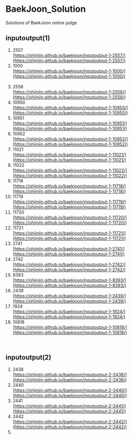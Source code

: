 # BaekJoon_Solution
Solutions of BaekJoon online judge

inputoutput(1)
------
1. 2557<br/>
[https://ohjinjin.github.io/baekjoon/inputoutput-1-2557/](https://ohjinjin.github.io/baekjoon/inputoutput-1-2557/)<br/>
2. 1000<br/>
[https://ohjinjin.github.io/baekjoon/inputoutput-1-1000/](https://ohjinjin.github.io/baekjoon/inputoutput-1-1000/)<br/><br/>
3. 2558<br/>
[https://ohjinjin.github.io/baekjoon/inputoutput-1-2558/](https://ohjinjin.github.io/baekjoon/inputoutput-1-2558/)<br/>
4. 10950<br/>
[https://ohjinjin.github.io/baekjoon/inputoutput-1-10950/](https://ohjinjin.github.io/baekjoon/inputoutput-1-10950/)<br/>
5. 10951<br/>
[https://ohjinjin.github.io/baekjoon/inputoutput-1-10951/](https://ohjinjin.github.io/baekjoon/inputoutput-1-10951/)<br/>
6. 10952<br/>
[https://ohjinjin.github.io/baekjoon/inputoutput-1-10952/](https://ohjinjin.github.io/baekjoon/inputoutput-1-10952/)<br/>
7. 11021<br/>
[https://ohjinjin.github.io/baekjoon/inputoutput-1-11021/](https://ohjinjin.github.io/baekjoon/inputoutput-1-11021/)<br/>
8. 11022<br/>
[https://ohjinjin.github.io/baekjoon/inputoutput-1-11022/](https://ohjinjin.github.io/baekjoon/inputoutput-1-11022/)<br/>
9. 11718<br/>
[https://ohjinjin.github.io/baekjoon/inputoutput-1-11718/](https://ohjinjin.github.io/baekjoon/inputoutput-1-11718/)<br/>
10. 11719<br/>
[https://ohjinjin.github.io/baekjoon/inputoutput-1-11719/](https://ohjinjin.github.io/baekjoon/inputoutput-1-11719/)<br/>
11. 11720<br/>
[https://ohjinjin.github.io/baekjoon/inputoutput-1-11720/](https://ohjinjin.github.io/baekjoon/inputoutput-1-11720/)<br/>
12. 11721<br/>
[https://ohjinjin.github.io/baekjoon/inputoutput-1-11721/](https://ohjinjin.github.io/baekjoon/inputoutput-1-11721/)<br/>
13. 2741<br/>
[https://ohjinjin.github.io/baekjoon/inputoutput-1-2741/](https://ohjinjin.github.io/baekjoon/inputoutput-1-2741/)<br/>
14. 2742<br/>
[https://ohjinjin.github.io/baekjoon/inputoutput-1-2742/](https://ohjinjin.github.io/baekjoon/inputoutput-1-2742/)<br/>
15. 8393<br/>
[https://ohjinjin.github.io/baekjoon/inputoutput-1-8393/](https://ohjinjin.github.io/baekjoon/inputoutput-1-8393/)<br/>
16. 2439<br/>
[https://ohjinjin.github.io/baekjoon/inputoutput-1-2439/](https://ohjinjin.github.io/baekjoon/inputoutput-1-2439/)<br/>
17. 1924<br/>
[https://ohjinjin.github.io/baekjoon/inputoutput-1-1924/](https://ohjinjin.github.io/baekjoon/inputoutput-1-1924/)<br/>
18. 10818<br/>
[https://ohjinjin.github.io/baekjoon/inputoutput-1-10818/](https://ohjinjin.github.io/baekjoon/inputoutput-1-10818/)

<br/>


inputoutput(2)
------
1. 2438<br/>
[https://ohjinjin.github.io/baekjoon/inputoutput-2-2438/](https://ohjinjin.github.io/baekjoon/inputoutput-2-2438/)<br/>
2. 2440<br/>
[https://ohjinjin.github.io/baekjoon/inputoutput-2-2440/](https://ohjinjin.github.io/baekjoon/inputoutput-2-2440/)<br/>
3. 2441<br/>
[https://ohjinjin.github.io/baekjoon/inputoutput-2-2441/](https://ohjinjin.github.io/baekjoon/inputoutput-2-2441/)<br/>
4. 2442<br/>
[https://ohjinjin.github.io/baekjoon/inputoutput-2-2442/](https://ohjinjin.github.io/baekjoon/inputoutput-2-2442/)<br/>
5. 